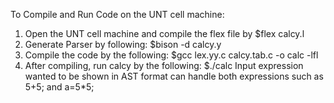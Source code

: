To Compile and Run Code on the UNT cell machine:

1. Open the UNT cell machine and compile the flex file by $flex calcy.l
2. Generate Parser by following: $bison -d calcy.y
3. Compile the code by the following: $gcc lex.yy.c calcy.tab.c -o calc -lfl
4. After compiling, run calcy by the following: $./calc
Input expression wanted to be shown in AST format can handle both expressions such as 5+5; and a=5*5;
